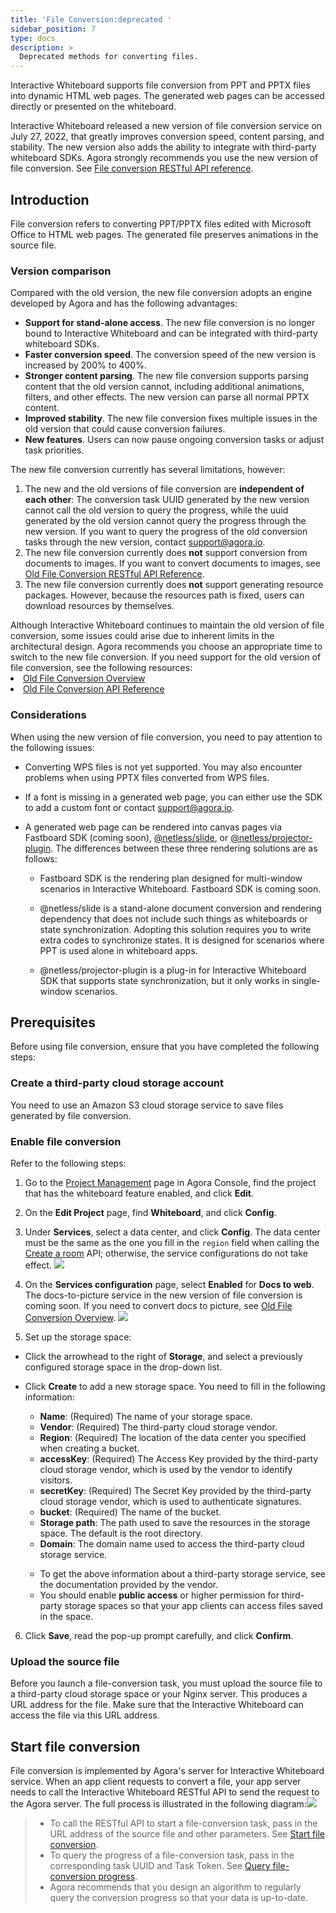```yaml
---
title: 'File Conversion:deprecated '
sidebar_position: 7
type: docs
description: >
  Deprecated methods for converting files. 
---
```


Interactive Whiteboard supports file conversion from PPT and PPTX files into dynamic HTML web pages. The generated web pages can be accessed directly or presented on the whiteboard.

<div class="alert note">Interactive Whiteboard released a new version of file conversion service on July 27, 2022, that greatly improves conversion speed, content parsing, and stability.  The new version also adds the ability to integrate with third-party whiteboard SDKs. Agora strongly recommends you use the new version of file conversion. See <a href="../reference/whiteboard-api/file-conversion">File conversion RESTful API reference</a>. </div>

## Introduction

File conversion refers to converting PPT/PPTX files edited with Microsoft Office to HTML web pages. The generated file preserves animations in the source file.

### Version comparison

Compared with the old version, the new file conversion adopts an engine developed by Agora and has the following advantages: 

- **Support for stand-alone access**.  The new file conversion is no longer bound to Interactive Whiteboard and can be integrated with third-party whiteboard SDKs. 
- **Faster conversion speed**.  The conversion speed of the new version is increased by 200% to 400%.
- **Stronger content parsing**.  The new file conversion supports parsing content that the old version cannot, including additional animations, filters, and other effects.  The new version can parse all normal PPTX content. 
- **Improved stability**.  The new file conversion fixes multiple issues in the old version that could cause conversion failures.  
- **New features**.  Users can now pause ongoing conversion tasks or adjust task priorities. 

The new file conversion currently has several limitations, however: 

1. The new and the old versions of file conversion are **independent of each other**: The conversion task UUID generated by the new version cannot call the old version to query the progress, while the uuid generated by the old version cannot query the progress through the new version.  If you want to query the progress of the old conversion tasks through the new version, contact <a href="mailto:support@agora.io">support@agora.io</a >. 
2. The new file conversion currently does **not** support conversion from documents to images.  If you want to convert documents to images, see [Old File Conversion RESTful API Reference](/en/whiteboard/file_conversion_overview_old?platform=RESTful). 
3. The new file conversion currently does **not** support generating resource packages. However, because the resources path is fixed, users can download resources by themselves. 

<div class="alert info">Although Interactive Whiteboard continues to maintain the old version of file conversion, some issues could arise due to inherent limits in the architectural design.  Agora recommends you choose an appropriate time to switch to the new file conversion.  If you need support for the old version of file conversion, see the following resources: <li><a href="/en/whiteboard/file_conversion_overview_old?platform=RESTful">Old File Conversion Overview</a></li><li><a href="/en/whiteboard/whiteboard_file_conversion_old?platform=RESTful">Old File Conversion API Reference</a></li></div>


### Considerations
When using the new version of file conversion, you need to pay attention to the following issues:

- Converting WPS files is not yet supported.  You may also encounter problems when using PPTX files converted from WPS files.

- If a font is missing in a generated web page, you can either use the SDK to add a custom font or contact support@agora.io.

- A generated web page can be rendered into canvas pages via Fastboard SDK (coming soon), [@netless/slide](https://www.npmjs.com/package/@netless/slide), or [@netless/projector-plugin](https://github.com/netless-io/projector-plugin). The differences between these three rendering solutions are as follows: 

   - Fastboard SDK is the rendering plan designed for multi-window scenarios in Interactive Whiteboard. Fastboard SDK is coming soon. 

   - @netless/slide is a stand-alone document conversion and rendering dependency that does not include such things as whiteboards or state synchronization.  Adopting this solution requires you to write extra codes to synchronize states. It is designed for scenarios where PPT is used alone in whiteboard apps. 

   - @netless/projector-plugin is a plug-in for Interactive Whiteboard SDK that supports state synchronization, but it only works in single-window scenarios.


## Prerequisites

Before using file conversion, ensure that you have completed the following steps:

### Create a third-party cloud storage account

You need to use an Amazon S3 cloud storage service to save files generated by file conversion.

### Enable file conversion 

Refer to the following steps:

1. Go to the [Project Management](https://console.agora.io/projects) page in Agora Console, find the project that has the whiteboard feature enabled, and click **Edit**.

2. On the **Edit Project** page, find **Whiteboard**, and click **Config**.

3. Under **Services**, select a data center, and click **Config**. The data center must be the same as the one you fill in the `region` field when calling the [Create a room](../reference/whiteboard-api/room-management#create-a-room-post) API; otherwise, the service configurations do not take effect.
  ![](https://web-cdn.agora.io/docs-files/1658998783322)





 
4. On the **Services configuration** page, select **Enabled** for **Docs to web**. The docs-to-picture service in the new version of file conversion is coming soon. If you need to convert docs to picture, see [Old File Conversion Overview](/en/whiteboard/file_conversion_overview_old?platform=RESTful).
     ![](https://web-cdn.agora.io/docs-files/1659421077944)
	


5. Set up the storage space:
- Click the arrowhead to the right of **Storage**, and select a previously configured storage space in the drop-down list.
- Click **Create** to add a new storage space. You need to fill in the following information:
   - **Name**: (Required) The name of your storage space.
   - **Vendor**: (Required) The third-party cloud storage vendor. 
   - **Region**: (Required) The location of the data center you specified when creating a bucket.
   - **accessKey**: (Required) The Access Key provided by the third-party cloud storage vendor, which is used by the vendor to identify visitors.
   - **secretKey**: (Required) The Secret Key provided by the third-party cloud storage vendor, which is used to authenticate signatures.
   - **bucket**: (Required) The name of the bucket.
   - **Storage path**: The path used to save the resources in the storage space. The default is the root directory.
   - **Domain**: The domain name used to access the third-party cloud storage service. 

   <div class="alert note">
   	 <ul>
    <li>To get the above information about a third-party storage service, see the documentation provided by the vendor.</li>
   	<li>You should enable <b>public access</b> or higher permission for third-party storage spaces so that your app clients can access files saved in the space.</li>
   	 </ul>
   </div>

6. Click **Save**, read the pop-up prompt carefully, and click **Confirm**.

### Upload the source file

Before you launch a file-conversion task, you must upload the source file to a third-party cloud storage space or your Nginx server. This produces a URL address for the file. Make sure that the Interactive Whiteboard can access the file via this URL address.

## Start file conversion

File conversion is implemented by Agora's server for Interactive Whiteboard service. When an app client requests to convert a file, your app server needs to call the Interactive Whiteboard RESTful API to send the request to the Agora server. The full process is illustrated in the following diagram:![](https://web-cdn.agora.io/docs-files/1618477596512)


> - To call the RESTful API to start a file-conversion task, pass in the URL address of the source file and other parameters. See [Start file conversion](../reference/whiteboard-api/file-conversion#start-file-conversion). 
> - To query the progress of a file-conversion task, pass in the corresponding task UUID and Task Token. See [Query file-conversion progress](../reference/whiteboard-api/file-conversion#query-the-progress-of-a-file-conversion-task).
> - Agora recommends that you design an algorithm to regularly query the conversion progress so that your data is up-to-date.